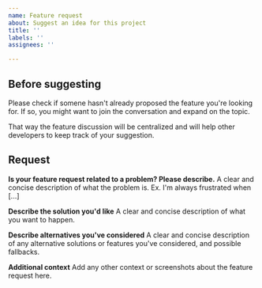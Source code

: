 ```yaml
---
name: Feature request
about: Suggest an idea for this project
title: ''
labels: ''
assignees: ''

---
```


## Before suggesting
Please check if somene hasn't already proposed the feature you're looking for. If so, you might want to join the conversation and expand on the topic.

That way the feature discussion will be centralized and will help other developers to keep track of your suggestion.

## Request

**Is your feature request related to a problem? Please describe.**
A clear and concise description of what the problem is. Ex. I'm always frustrated when [...]

**Describe the solution you'd like**
A clear and concise description of what you want to happen.

**Describe alternatives you've considered**
A clear and concise description of any alternative solutions or features you've considered, and possible fallbacks.

**Additional context**
Add any other context or screenshots about the feature request here.
